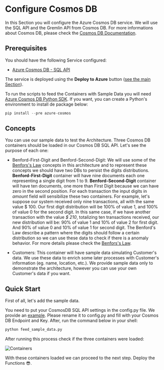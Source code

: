 # Configure Cosmos DB

In this Section you will configure the Azure Cosmos DB service. We will use the SQL API and the Gremlin API from Cosmos DB. For more informations about Cosmos DB, please check the [Cosmos DB Documentation](https://azure.microsoft.com/en-us/services/cosmos-db/).

## Prerequisites

You should have the following Service configured:

- [Azure Cosmos DB - SQL API](https://docs.microsoft.com/en-us/azure/cosmos-db/choose-api#coresql-api)

The service is deployed using the **Deploy to Azure** button ([see the main Section](./README.md)).

To run the scripts to feed the Containers with Sample Data you will need [Azure Cosmos DB Python SDK](https://docs.microsoft.com/en-us/azure/cosmos-db/sql/sql-api-sdk-python). If you want, you can create a Python's environment to install de package below:

```python
pip install --pre azure-cosmos
```

## Concepts

You can use our sample data to test the Architecture. Three Cosmos DB containers should be loaded in our Cosmos DB SQL API. Let's see the purpose of each one:

- Benford-First-Digit and Benford-Second-Digit: We will use some of the [Benfors's Law](https://en.wikipedia.org/wiki/Benford's_law) concepts in this architecture and to represent these concepts we should have two DBs to persist the digits distributions. **Benford-First-Digit** container will have nine documents each one representing a single digit from 1 to 9. **Benford-Second-Digit** container will have ten documents, one more than First Digit because we can have zero in the second position. For each transaction the input digits in *amount* field will sensibilize these two containers. For example, let's suppose our system received only nine transactions, all with the same value $ 100. Our first digit distribution will be 100\% of value 1, and 100\% of value 0 for the second digit. In this same case, if we have another transaction with the value *$ 210*, totalizing ten transactions received, our new distribution will be: 90\% of value 1 and 10\% of value 2 for first digit. And 90\% of value 0 and 10\% of value 1 for second digit. The Benford's Law describe a pattern where the digits should follow a certain distribution so we can use these data to check if there is a anomaly behavior. For more details please check the [Benfors's Law](https://en.wikipedia.org/wiki/Benford's_law).

- Customers: This container will have sample data simulating Customer's data. We use these data to enrich some later processes with Customer's information (eg. name, location, etc.). We provide sample data only to demonstrate the architecture, however you can use your own Customer's data if you want.



    

## Quick Start

First of all, let's add the sample data. 

You need to put your CosmosDB SQL API settings in the config.py file. We provide an [example](./Scripts/config.py.example). Please rename it to config.py and fill with your Cosmos DB Endpoint and Key. After, run the command below in your shell:

```python 
python feed_sample_data.py
````

After running this process check if the three containers were loaded:

![Containers](./Images/Containers.png)

With these containers loaded we can proceed to the next step. Deploy the Functions 😎.